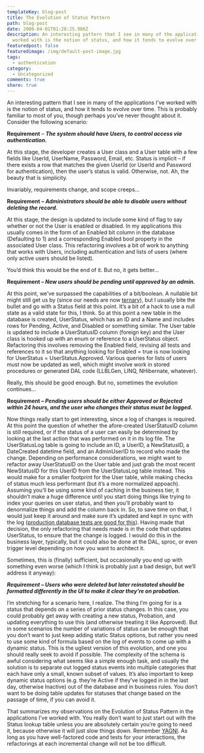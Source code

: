 ```yaml
---
templateKey: blog-post
title: The Evolution of Status Pattern
path: blog-post
date: 2008-04-01T01:28:25.986Z
description: An interesting pattern that I see in many of the applications I’ve
  worked with is the notion of status, and how it tends to evolve over time.
featuredpost: false
featuredimage: /img/default-post-image.jpg
tags:
  - authentication
category:
  - Uncategorized
comments: true
share: true
---
```

<!--StartFragment-->

An interesting pattern that I see in many of the applications I’ve worked with is the notion of status, and how it tends to evolve over time. This is probably familiar to most of you, though perhaps you’ve never thought about it. Consider the following scenario:

**Requirement** – ***The system should have Users, to control access via authentication.***

At this stage, the developer creates a User class and a User table with a few fields like UserId, UserName, Password, Email, etc. Status is implicit – if there exists a row that matches the given UserId (or UserId and Password for authentication), then the user’s status is valid. Otherwise, not. Ah, the beauty that is simplicity.

Invariably, requirements change, and scope creeps…

**Requirement** **– *Administrators should be able to disable users without deleting the record.***

At this stage, the design is updated to include some kind of flag to say whether or not the User is enabled or disabled. In my applications this usually comes in the form of an Enabled bit column in the database (Defaulting to 1) and a corresponding Enabled bool property in the associated User class. This refactoring involves a bit of work to anything that works with Users, including authentication and lists of users (where only active users should be listed).

You’d think this would be the end of it. But no, it gets better…

**Requirement – *New users should be pending until approved by an admin.***

At this point, we’ve surpassed the capabilities of a bit/boolean. A nullable bit might still get us by (since our needs are now [ternary](http://en.wikipedia.org/wiki/Ternary_logic)), but I usually bite the bullet and go with a Status field at this point. It’s a bit of a hack to use a null state as a valid state for this, I think. So at this point a new table in the database is created, UserStatus, which has an ID and a Name and includes rows for Pending, Active, and Disabled or something similar. The User table is updated to include a UserStatusID column (foreign key) and the User class is hooked up with an enum or reference to a UserStatus object. Refactoring this involves removing the Enabled field, revising all tests and references to it so that anything looking for Enabled = true is now looking for UserStatus = UserStatus.Approved. Various queries for lists of users must now be updated as well, which might involve work in stored procedures or generated DAL code (LLBLGen, LINQ, NHibernate, whatever).

Really, this should be good enough. But no, sometimes the evolution continues…

**Requirement – *Pending users should be either Approved or Rejected within 24 hours, and the user who changes their status must be logged.***

Now things really start to get interesting, since a log of changes is required. At this point the question of whether the afore-created UserStatusID column is still required, or if the status of a user can easily be determined by looking at the last action that was performed on it in its log file. The UserStatusLog table is going to include an ID, a UserID, a NewStatusID, a DateCreated datetime field, and an AdminUserID to record who made the change. Depending on performance considerations, we might want to refactor away UserStatusID on the User table and just grab the most recent NewStatusID for this UserID from the UserStatusLog table instead. This would make for a smaller footprint for the User table, while making checks of status much less performant (but it’s a more normalized appoach). Assuming you’ll be using some kind of caching in the business tier, it shouldn’t make a huge difference until you start doing things like trying to index your queries on user status, and then you’ll probably want to denormalize things and add the column back in. So, to save time on that, I would just keep it around and make sure it’s updated and kept in sync with the log ([production database tests are good for this](http://aspadvice.com/blogs/ssmith/archive/2008/02/22/Use-Unit-Test-Framework-to-Test-Production-DB-Consistency.aspx)). Having made that decision, the only refactoring that needs made is in the code that updates UserStatus, to ensure that the change is logged. I would do this in the business layer, typically, but it could also be done at the DAL, sproc, or even trigger level depending on how you want to architect it.

Sometimes, this is (finally) sufficient, but occasionally you end up with something even worse (which I think is probably just a bad design, but we’ll address it anyway):

***Requirement – Users who were deleted but later reinstated should be formatted differently in the UI to make it clear they’re on probation.***

I’m stretching for a scenario here, I realize. The thing I’m going for is a status that depends on a series of prior status changes. In this case, you could probably get away with creating a new status, Probation, and updating everything to use this (and otherwise treating it like Approved). But in some scenarios the number of variations of status can be enough that you don’t want to just keep adding static Status options, but rather you need to use some kind of formula based on the log of events to come up with a dynamic status. This is the ugliest version of this evolution, and one you should really seek to avoid if possible. The complexity of the schema is awful considering what seems like a simple enough task, and usually the solution is to separate out logged status events into multiple categories that each have only a small, known subset of values. It’s also important to keep dynamic status options (e.g. they’re Active if they’ve logged in in the last day, otherwise Inactive) out of the database and in business rules. You don’t want to be doing table updates for statuses that change based on the passage of time, if you can avoid it.



That summarizes my observations on the Evolution of Status Pattern in the applications I’ve worked with. You really don’t want to just start out with the Status lookup table unless you are absolutely certain you’re going to need it, because otherwise it will just slow things down. Remember [YAGNI](http://en.wikipedia.org/wiki/You_Ain't_Gonna_Need_It). As long as you have well-factored code and tests for your interactions, the refactorings at each incremental change will not be too difficult.

<!--EndFragment-->